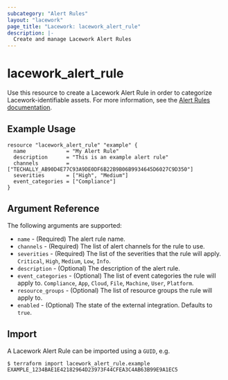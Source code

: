 ```yaml
---
subcategory: "Alert Rules"
layout: "lacework"
page_title: "Lacework: lacework_alert_rule"
description: |-
  Create and manage Lacework Alert Rules
---
```


# lacework\_alert\_rule

Use this resource to create a Lacework Alert Rule in order to categorize Lacework-identifiable assets.
For more information, see the [Alert Rules documentation](https://support.lacework.com/hc/en-us/articles/360042236733-Alert-Rules).

## Example Usage

```hcl
resource "lacework_alert_rule" "example" {
  name             = "My Alert Rule"
  description      = "This is an example alert rule"
  channels         = ["TECHALLY_AB90D4E77C93A9DE0DF6B22B9B06B9934645D6027C9D350"]
  severities       = ["High", "Medium"]
  event_categories = ["Compliance"]
}
```

## Argument Reference

The following arguments are supported:

* `name` - (Required) The alert rule name.
* `channels` - (Required) The list of alert channels for the rule to use.
* `severities` - (Required) The list of the severities that the rule will apply. `Critical`, `High`, `Medium`, `Low`, `Info`.
* `description` - (Optional) The description of the alert rule.
* `event_categories` - (Optional) The list of event categories the rule will apply to. `Compliance`, `App`, `Cloud`, 
  `File`, `Machine`, `User`, `Platform`.
* `resource_groups` - (Optional) The list of resource groups the rule will apply to.
* `enabled` - (Optional) The state of the external integration. Defaults to `true`.

## Import

A Lacework Alert Rule can be imported using a `GUID`, e.g.

```
$ terraform import lacework_alert_rule.example EXAMPLE_1234BAE1E42182964D23973F44CFEA3C4AB63B99E9A1EC5
```
